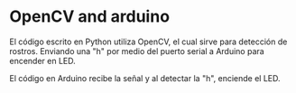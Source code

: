 # OpenCV and arduino
El código escrito en Python utiliza OpenCV, el cual sirve para detección de rostros.
Enviando una "h" por medio del puerto serial a Arduino para encender en LED.

El código en Arduino recibe la señal y al detectar la "h", enciende el LED.


